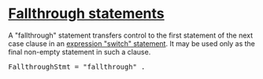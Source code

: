 # [Fallthrough statements](#fallthrough-statements)

A "fallthrough" statement transfers control to the first statement of the next case clause in an [expression "switch" statement](/Statements/switch_statements.html#expression-switches). It may be used only as the final non-empty statement in such a clause.

<pre>
<a id="FallthroughStmt">FallthroughStmt</a> = "fallthrough" .
</pre>
